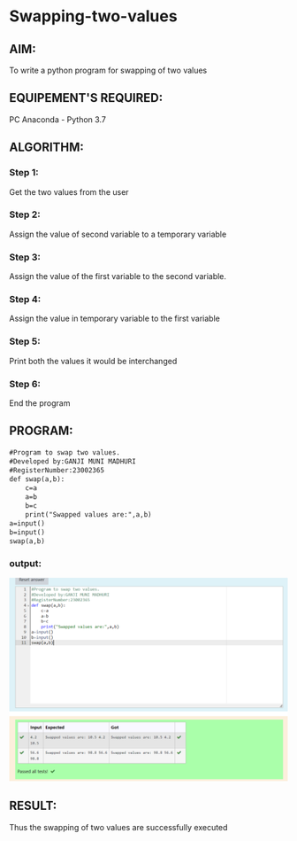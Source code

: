 # Swapping-two-values
## AIM:
To write a python program for swapping of two values
## EQUIPEMENT'S REQUIRED: 
PC
Anaconda - Python 3.7
## ALGORITHM: 
### Step 1:
Get the two values from the user
### Step 2: 
Assign the value of second variable to a temporary variable 
### Step 3: 
Assign the value of the first variable to the second variable.
### Step 4:  
Assign the value in temporary variable to the first variable
### Step 5: 
Print both the values it would be interchanged
### Step 6: 
End the program
## PROGRAM:
```
#Program to swap two values.
#Developed by:GANJI MUNI MADHURI 
#RegisterNumber:23002365
def swap(a,b):
    c=a
    a=b
    b=c
    print("Swapped values are:",a,b)
a=input()
b=input()
swap(a,b)
```

### output:
![output](/swaping%20output.png)

## RESULT:
Thus the swapping of two values are successfully executed



